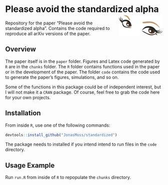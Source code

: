 
<!-- README.md is generated from README.Rmd. Please edit that file -->

# Please avoid the standardized alpha <img src="man/figures/logo.png" align="right" width="140" height="70" />

<!--[![Build Status](https://travis-ci.org/JonasMoss/standardized.svg?branch=master)](https://travis-ci.org/JonasMoss/standardized) -->

<!--[![AppVeyor Build Status](https://ci.appveyor.com/api/projects/status/github/JonasMoss/standardized?branch=master&svg=true)](https://ci.appveyor.com/project/JonasMoss/standardized) -->

<!--[![CircleCI build status](https://circleci.com/gh/JonasMoss/standardized.svg?style=svg)](https://circleci.com/gh/JonasMoss/standardized) -->

<!--[![Project Status: Active – The project has reached a stable, usable state and is being actively developed.](https://www.repostatus.org/badges/latest/active.svg)](https://www.repostatus.org/#active)-->

<!--[![Project Status: Unsupported – The project has reached a stable, usable state but the author(s) have ceased all work on it. A new maintainer may be desired.](https://www.repostatus.org/badges/latest/unsupported.svg)](https://www.repostatus.org/#unsupported) -->

<!--[![DOI](https://zenodo.org/badge/120678148.svg)](https://zenodo.org/badge/latestdoi/120678148) -->

Repository for the paper “Please avoid the standardized alpha”. Contains
the code required to reproduce all arXiv versions of the paper.

## Overview

The paper itself is in the `paper` folder. Figures and Latex code
generated by `R` are in the `chunks` folder. The `R` folder contains
functions used in the paper or in the development of the paper. The
folder `code` contains the code used to generate the paper’s figures,
simulations, and so on.

Some of the functions in this package could be of independent interest,
but I will not make it a `CRAN` package. Of course, feel free to grab
the code here for your own projects.

## Installation

From inside `R`, use one of the following commands:

``` r
devtools::install_github("JonasMoss/standardized")
```

The package needs to installed if you intend intend to run files in the
`code` directory.

## Usage Example

Run `run.R` from inside of `R` to repopulate the `chunks` directory.

